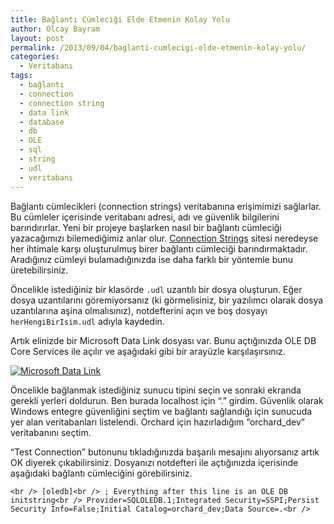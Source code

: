 ```yaml
---
title: Bağlantı Cümleciği Elde Etmenin Kolay Yolu
author: Olcay Bayram
layout: post
permalink: /2013/09/04/baglanti-cumlecigi-elde-etmenin-kolay-yolu/
categories:
  - Veritabanı
tags:
  - bağlantı
  - connection
  - connection string
  - data link
  - database
  - db
  - OLE
  - sql
  - string
  - udl
  - veritabanı
---
```

Bağlantı cümlecikleri (connection strings) veritabanına erişimimizi sağlarlar. Bu cümleler içerisinde veritabanı adresi, adı ve güvenlik bilgilerini barındırırlar. Yeni bir projeye başlarken nasıl bir bağlantı cümleciği yazacağımızı bilemediğimiz anlar olur. [Connection Strings][1] sitesi neredeyse her ihtimale karşı oluşturulmuş birer bağlantı cümleciği barındırmaktadır. Aradığınız cümleyi bulamadığınızda ise daha farklı bir yöntemle bunu üretebilirsiniz.

Öncelikle istediğiniz bir klasörde `.udl` uzantılı bir dosya oluşturun. Eğer dosya uzantılarını göremiyorsanız (ki görmelisiniz, bir yazılımcı olarak dosya uzantılarına aşina olmalısınız), notdefterini açın ve boş dosyayı `herHengiBirIsim.udl` adıyla kaydedin.

Artık elinizde bir Microsoft Data Link dosyası var. Bunu açtığınızda OLE DB Core Services ile açılır ve aşağıdaki gibi bir arayüzle karşılaşırsınız.

[<img src="http://i1.wp.com/otomatikmuhendis.com/wp-content/uploads/2013/09/udl.png?fit=604%2C373" alt="Microsoft Data Link" class="aligncenter size-full wp-image-54" srcset="http://i1.wp.com/otomatikmuhendis.com/wp-content/uploads/2013/09/udl.png?resize=300%2C185 300w, http://i1.wp.com/otomatikmuhendis.com/wp-content/uploads/2013/09/udl.png?w=765 765w" sizes="(max-width: 765px) 100vw, 765px" data-recalc-dims="1" />][2]

Öncelikle bağlanmak istediğiniz sunucu tipini seçin ve sonraki ekranda gerekli yerleri doldurun. Ben burada localhost için &#8220;.&#8221; girdim. Güvenlik olarak Windows entegre güvenliğini seçtim ve bağlantı sağlandığı için sunucuda yer alan veritabanları listelendi. Orchard için hazırladığım &#8220;orchard_dev&#8221; veritabanını seçtim.

&#8220;Test Connection&#8221; butonunu tıkladığınızda başarılı mesajını alıyorsanız artık OK diyerek çıkabilirsiniz. Dosyanızı notdefteri ile açtığınızda içerisinde aşağıdaki bağlantı cümleciğini görebilirsiniz.

`<br />
[oledb]<br />
; Everything after this line is an OLE DB initstring<br />
Provider=SQLOLEDB.1;Integrated Security=SSPI;Persist Security Info=False;Initial Catalog=orchard_dev;Data Source=.<br />
`

 [1]: http://www.connectionstrings.com/
 [2]: http://i1.wp.com/otomatikmuhendis.com/wp-content/uploads/2013/09/udl.png